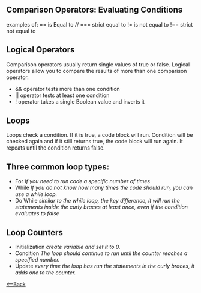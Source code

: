 ## Comparison Operators: Evaluating Conditions
examples of:
== is Equal to
// === strict equal to
!= is not equal to
!== strict not equal to

## Logical Operators
Comparison operators usually return single values of true or false. Logical operators allow you to compare the results of more than one comparison operator.
- && operator tests more than one condition
- || operator tests at least one condition
- ! operator takes a single Boolean value and inverts it

## Loops
Loops check a condition. If it is true, a code block will run. Condition will be checked again and if it still returns true, the code block will run again. It repeats until the condition returns false. 

## Three common loop types:
- For *If you need to run code a specific number of times*
- While *If you do not know how many times the code should run, you can use a while loop.*
- Do While *similar to the while loop, the key difference, it will run the statements inside the curly braces at least once, even if the condition evaluates to false*

## Loop Counters
- Initialization *create variable and set it to 0.*
- Condition *The loop should continue to run until the counter reaches a specified number.*
- Update *every time the loop has run the statements in the curly braces, it adds one to the counter.*

[<==Back](README.md)
